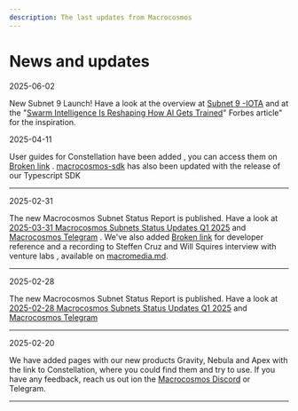 ```yaml
---
description: The last updates from Macrocosmos
---
```


# News and updates

2025-06-02

New Subnet 9 Launch! Have a look at the overview at [Subnet 9 -IOTA](subnets/subnet-9-pre-training/) and at the "[Swarm Intelligence Is Reshaping How AI Gets Trained](https://www.forbes.com/sites/torconstantino/2025/06/02/swarm-intelligence-is-reshaping-how-ai-gets-trained/)" Forbes article" for the inspiration.



2025-04-11

User guides for Constellation have been added , you can access them on [Broken link](broken-reference "mention") . [macrocosmos-sdk](developers/macrocosmos-sdk/ "mention") has also been updated with the release of our Typescript SDK

***

2025-02-31

The new Macrocosmos Subnet Status Report is published. Have a look at [2025-03-31 Macrocosmos Subnets Status Updates Q1 2025](https://docs.google.com/presentation/d/1XOP41h56v9PXNnz7KbcQdrtpw9KUY1SFLujU36fUgfc/edit?slide=id.p#slide=id.p) and [Macrocosmos Telegram](https://t.me/macrocosmosai) . We've also added  [Broken link](broken-reference "mention") for developer reference and a recording to Steffen Cruz and Will Squires interview with venture labs , available on [macromedia.md](macromedia.md "mention").&#x20;

***

2025-02-28

The new Macrocosmos Subnet Status Report is published. Have a look at [2025-02-28 Macrocosmos Subnets Status Updates Q1 2025](https://docs.google.com/presentation/d/1Gd7H1PHDC8btj75MLCumA8kBR_4iqWOVHlhUuDu6tUY/edit#slide=id.g339c6890a7f_0_0) and [Macrocosmos Telegram](https://t.me/macrocosmosai)

***

2025-02-20

We have added pages with our new products Gravity, Nebula and Apex with the link to Constellation, where you could find them and try to use. If you have any feedback, reach us out ion the [Macrocosmos Discord](https://discord.com/channels/1238450997848707082) or Telegram.

***

